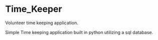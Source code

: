 # Time_Keeper
Volunteer time keeping application.

Simple Time keeping application built in python utilizing a sql database.
